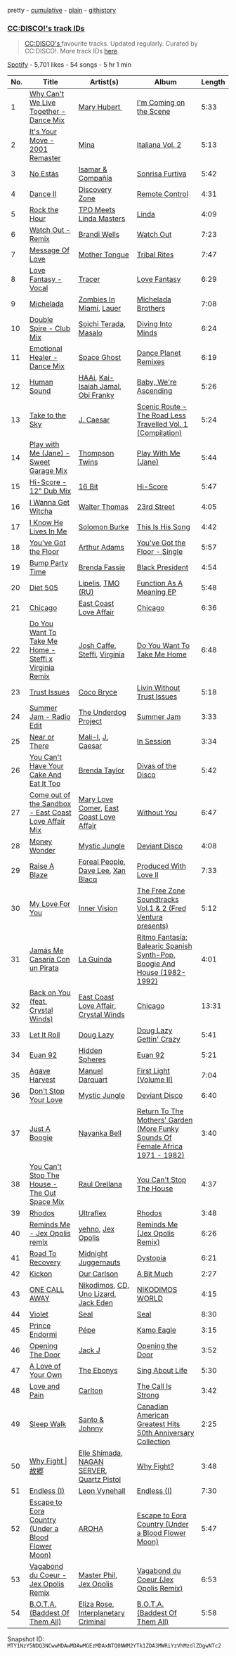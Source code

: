 pretty - [cumulative](/playlists/cumulative/37i9dQZF1DXd9gokF77pBJ.md) - [plain](/playlists/plain/37i9dQZF1DXd9gokF77pBJ) - [githistory](https://github.githistory.xyz/mackorone/spotify-playlist-archive/blob/main/playlists/plain/37i9dQZF1DXd9gokF77pBJ)

### [CC:DISCO!'s track IDs](https://open.spotify.com/playlist/37i9dQZF1DXd9gokF77pBJ)

> <a href="spotify:artist:37fxVoFAMzet5CiiDg7SL7">CC:DISCO's </a> favourite tracks\. Updated regularly\. Curated by CC:DISCO!\. More track IDs <a href="spotify:genre:track\_id">here</a>.

[Spotify](https://open.spotify.com/user/spotify) - 5,701 likes - 54 songs - 5 hr 1 min

| No. | Title | Artist(s) | Album | Length |
|---|---|---|---|---|
| 1 | [Why Can't We Live Together \- Dance Mix](https://open.spotify.com/track/03D5kL0VCxprd9Whxs0GUl) | [Mary Hubert ‎](https://open.spotify.com/artist/5Go8NXGC6mzMUWj7frJgvJ) | [I'm Coming on the Scene](https://open.spotify.com/album/4o03e5C0jhzgRwLwls7gBV) | 5:33 |
| 2 | [It's Your Move \- 2001 Remaster](https://open.spotify.com/track/0Jk5AbcBCNcbHkhekktlNO) | [Mina](https://open.spotify.com/artist/3HL1CyOnDLFJo1Rr8YBlKy) | [Italiana Vol\. 2](https://open.spotify.com/album/7ednEENmMOClNIW1g3BBGK) | 5:13 |
| 3 | [No Estás](https://open.spotify.com/track/1WwwQNmRvAuguGRqVjhrpe) | [Isamar & Compañía](https://open.spotify.com/artist/4F0L22BujtumRndkZFD7gb) | [Sonrisa Furtiva](https://open.spotify.com/album/61xxUrpQk7QS55DJotZAPh) | 5:42 |
| 4 | [Dance II](https://open.spotify.com/track/5iPyzbAvw84pJBJsFu05P4) | [Discovery Zone](https://open.spotify.com/artist/4Q3A7ukbHFR5xThu9hZDZt) | [Remote Control](https://open.spotify.com/album/3ikMmpjQ8lDqeDPwChZTSM) | 4:31 |
| 5 | [Rock the Hour](https://open.spotify.com/track/3eE6sq26zJpkHchsp1jaRy) | [TPO Meets Linda Masters](https://open.spotify.com/artist/2Cy9p4lXvvtvXbAFNxN5Oj) | [Linda](https://open.spotify.com/album/4jQqwOjJ0GWORJBdq4y7sT) | 4:09 |
| 6 | [Watch Out \- Remix](https://open.spotify.com/track/5ftOo80c8NVs7Hf0q7zyFY) | [Brandi Wells](https://open.spotify.com/artist/1eqmETCNp9LudDT0nBycHw) | [Watch Out](https://open.spotify.com/album/6SlOoxl1MiILSzj4GWj3Wv) | 7:23 |
| 7 | [Message Of Love](https://open.spotify.com/track/63fRFuhAYpi9EPjQOBi9B3) | [Mother Tongue](https://open.spotify.com/artist/7nSIpUR5V2wlz4xzWfs9g2) | [Tribal Rites](https://open.spotify.com/album/0EncimbY4PjB34q3hZMrl3) | 7:47 |
| 8 | [Love Fantasy \- Vocal](https://open.spotify.com/track/2gAWuv2pBMSzJQ3iLZXJPn) | [Tracer](https://open.spotify.com/artist/2LKDGThlRyrd4i5Sxr5fD9) | [Love Fantasy](https://open.spotify.com/album/6imbiQCuqw1wr5MogwsxJZ) | 6:29 |
| 9 | [Michelada](https://open.spotify.com/track/2Qb7hDgPIt97he85BZFr5j) | [Zombies In Miami](https://open.spotify.com/artist/42ZWiibQTSxTJSBV7oziPy), [Lauer](https://open.spotify.com/artist/36rey1TxHa81Az8CqZpsJ4) | [Michelada Brothers](https://open.spotify.com/album/6AdVgEAX7QaYOElbOqqoxp) | 7:08 |
| 10 | [Double Spire \- Club Mix](https://open.spotify.com/track/6gu3S17qiN7SomonE1t5Gp) | [Soichi Terada](https://open.spotify.com/artist/7nBJ5F2V7hDZE1hhKgqXM9), [Masalo](https://open.spotify.com/artist/6kFJNl3ISQSkOq2iS0Lk53) | [Diving Into Minds](https://open.spotify.com/album/2MvKF44F9EhwL46cMgWE8z) | 6:24 |
| 11 | [Emotional Healer \- Dance Mix](https://open.spotify.com/track/6H4R0LgNzgp1cfQxSWPUA9) | [Space Ghost](https://open.spotify.com/artist/3YfpfN9dOwJUoeqXoWazgi) | [Dance Planet Remixes](https://open.spotify.com/album/6ZqMR4wBWbYkZCPM6h0MBH) | 6:19 |
| 12 | [Human Sound](https://open.spotify.com/track/30LzLyZYQvmPSJeJHtBTx4) | [HAAi](https://open.spotify.com/artist/0pkLgeB9j465x1QB2kRoy4), [Kai\-Isaiah Jamal](https://open.spotify.com/artist/4qYmQYhUf6LUPG5Rbib2Xw), [Obi Franky](https://open.spotify.com/artist/7wcA5gBY4GRUDwcfyoj0p0) | [Baby, We're Ascending](https://open.spotify.com/album/7FlN0x6yjToDvOIjpuIm48) | 5:26 |
| 13 | [Take to the Sky](https://open.spotify.com/track/3h0EkSXXm8Dk6MD1sCXgvO) | [J\. Caesar](https://open.spotify.com/artist/6ORvJlDfKQanl44XNrLvJK) | [Scenic Route \- The Road Less Travelled Vol\. 1 \(Compilation\)](https://open.spotify.com/album/70AivDpenFkFM1tYl7v4Yx) | 5:24 |
| 14 | [Play with Me \(Jane\) \- Sweet Garage Mix](https://open.spotify.com/track/3sU7qHqWOWPk1YEplL2kvP) | [Thompson Twins](https://open.spotify.com/artist/5jVeqi3PNaTOajfvBa4uFn) | [Play With Me \(Jane\)](https://open.spotify.com/album/5yw7I6Mf12GNkqimorLZQY) | 5:44 |
| 15 | [Hi\-Score \- 12" Dub Mix](https://open.spotify.com/track/6QuhjnR8ZMsad3CUKG0YAb) | [16 Bit](https://open.spotify.com/artist/3d4s7eLnN9yIBc9W96WwvB) | [Hi\-Score](https://open.spotify.com/album/0efbDOFM6pKwXbDW3vUZR6) | 5:47 |
| 16 | [I Wanna Get Witcha](https://open.spotify.com/track/6xZfbeTVXP90ARqmsjTKzx) | [Walter Thomas](https://open.spotify.com/artist/4Sy4PSBImw1j36KKOSkEBT) | [23rd Street](https://open.spotify.com/album/5LJkannVPkdHAs2oSjf7eU) | 4:05 |
| 17 | [I Know He Lives In Me](https://open.spotify.com/track/6UQYkNrzWeMaVN4zeypo1M) | [Solomon Burke](https://open.spotify.com/artist/4nts0oxMT67lVUoi5Kjxrb) | [This Is His Song](https://open.spotify.com/album/0RCXlnsdYVekImkSiGMCEo) | 4:42 |
| 18 | [You've Got the Floor](https://open.spotify.com/track/0yfgbWLgDbj2Ax2puQ5SgY) | [Arthur Adams](https://open.spotify.com/artist/0eXscio89WRQMjamjHyUKZ) | [You've Got the Floor \- Single](https://open.spotify.com/album/5ttjBpSkvIv1fF3OGTB9yV) | 5:57 |
| 19 | [Bump Party Time](https://open.spotify.com/track/3WLGVBDt6lcReKeXSU3Pbs) | [Brenda Fassie](https://open.spotify.com/artist/07Pw9XQo0hIwtKRrBwo0Rl) | [Black President](https://open.spotify.com/album/3HhEwfPwfAqK2D0fe7TBWW) | 4:54 |
| 20 | [Diet 505](https://open.spotify.com/track/39V7y9ZuGxtLH93vI96c2E) | [Lipelis](https://open.spotify.com/artist/5kqJ14A5azjdD37MJr7VOd), [TMO \(RU\)](https://open.spotify.com/artist/2YPPS16X2uDlhmF3RdDRBK) | [Function As A Meaning EP](https://open.spotify.com/album/0fWUB6YDSeUSadBnuIU20u) | 5:48 |
| 21 | [Chicago](https://open.spotify.com/track/2sJLAv6morhsfspLyV6XeS) | [East Coast Love Affair](https://open.spotify.com/artist/0FKqQAbZijrpGaRw6PqDDI) | [Chicago](https://open.spotify.com/album/2B6XynX7Yeijpi4C73pJKs) | 6:36 |
| 22 | [Do You Want To Take Me Home \- Steffi x Virginia Remix](https://open.spotify.com/track/6z1xByJ2UMNMXHL7STsDye) | [Josh Caffe](https://open.spotify.com/artist/3JOct1LuzqDQHeCHuHjpM2), [Steffi](https://open.spotify.com/artist/644PvPeYIyoq0n0eBP5fxG), [Virginia](https://open.spotify.com/artist/5LlKDT1QsNNXrX6atoNDtP) | [Do You Want To Take Me Home](https://open.spotify.com/album/32Q9BY9TR2PsYEcEb2Jx9b) | 6:48 |
| 23 | [Trust Issues](https://open.spotify.com/track/7ztbjHniABNGhCpzvIBlGd) | [Coco Bryce](https://open.spotify.com/artist/08hjAM9XAD28O0nWVKmlx5) | [Livin Without Trust Issues](https://open.spotify.com/album/6sxfm8a4sxC5KMwmiG7ogT) | 5:18 |
| 24 | [Summer Jam \- Radio Edit](https://open.spotify.com/track/6L54wM12STr1kS8nPjPIaS) | [The Underdog Project](https://open.spotify.com/artist/06XDzzi31mBGSsaAABTZLb) | [Summer Jam](https://open.spotify.com/album/22ulz3GUuRiiVxQk2HlaW8) | 3:33 |
| 25 | [Near or There](https://open.spotify.com/track/5pGSAj1H9A4DS9Jl5yT0tc) | [Mali\-I](https://open.spotify.com/artist/0ULSIQgQXT19H4dLiy9GlS), [J\. Caesar](https://open.spotify.com/artist/6ORvJlDfKQanl44XNrLvJK) | [In Session](https://open.spotify.com/album/1evb2Z2ZEtdxkrHciU0EVV) | 3:34 |
| 26 | [You Can't Have Your Cake And Eat It Too](https://open.spotify.com/track/3R3Is7QrkCq71PeHE6xUbd) | [Brenda Taylor](https://open.spotify.com/artist/3bRC6SoPCxskFiqGcYIYax) | [Divas of the Disco](https://open.spotify.com/album/3h09xlrZSr56vX2T5L0JqS) | 5:42 |
| 27 | [Come out of the Sandbox \- East Coast Love Affair Mix](https://open.spotify.com/track/5VfWQd4WipgnJABMwjTpkN) | [Mary Love Comer](https://open.spotify.com/artist/7Fi8nLi6bZDWqs05iIg1Wm), [East Coast Love Affair](https://open.spotify.com/artist/0FKqQAbZijrpGaRw6PqDDI) | [Without You](https://open.spotify.com/album/28RGw5MdU7PUtKKwGloPMW) | 6:47 |
| 28 | [Money Wonder](https://open.spotify.com/track/23kZyOvUJxOUL8k9GRTh12) | [Mystic Jungle](https://open.spotify.com/artist/0h3E1GEycmeNQ5USViniCF) | [Deviant Disco](https://open.spotify.com/album/7e8NmkbJcgEUHSDfnhb3Ic) | 4:08 |
| 29 | [Raise A Blaze](https://open.spotify.com/track/5RXccoJ4MO40vfV8XYwJ4Q) | [Foreal People](https://open.spotify.com/artist/3HzsfFc9UxQSimCcQw3xIC), [Dave Lee](https://open.spotify.com/artist/5cWh5zsmOIFhuPL0Ay1e7f), [Xan Blacq](https://open.spotify.com/artist/2sVAWIEKxum8gecpOhz3f4) | [Produced With Love II](https://open.spotify.com/album/7wUa8ZVa8c6Le3NpvtNluk) | 7:33 |
| 30 | [My Love For You](https://open.spotify.com/track/0HrsVrqVmOY76cxDSMrnP8) | [Inner Vision](https://open.spotify.com/artist/4KReJPpOmV48fbR3aKfbdF) | [The Free Zone Soundtracks Vol.1 & 2 \(Fred Ventura presents\)](https://open.spotify.com/album/4rGJ2QvH8ZNeFfyHznpzLL) | 5:12 |
| 31 | [Jamás Me Casaría Con un Pirata](https://open.spotify.com/track/64vZlSDHpVTTPmaeiEvCbL) | [La Guinda](https://open.spotify.com/artist/64MQs7OSgGq7UQZQrjjHCh) | [Ritmo Fantasía: Balearic Spanish Synth\-Pop, Boogie And House \(1982\-1992\)](https://open.spotify.com/album/4athIGponDiJRR4djOgwbJ) | 4:01 |
| 32 | [Back on You \(feat\. Crystal Winds\)](https://open.spotify.com/track/7tVHx32WoawUh6Go6WFre9) | [East Coast Love Affair](https://open.spotify.com/artist/0FKqQAbZijrpGaRw6PqDDI), [Crystal Winds](https://open.spotify.com/artist/4z0n4GcNBiUUBnEoYx4csp) | [Chicago](https://open.spotify.com/album/2B6XynX7Yeijpi4C73pJKs) | 13:31 |
| 33 | [Let It Roll](https://open.spotify.com/track/1NwyIhIisC5rwamWKJSLa5) | [Doug Lazy](https://open.spotify.com/artist/5WgcDtwMwgiHg4CyK72oAF) | [Doug Lazy Gettin' Crazy](https://open.spotify.com/album/2r70KssVU9Eal1caRjuKFl) | 5:41 |
| 34 | [Euan 92](https://open.spotify.com/track/5o3w5IIvu9Q7IhMikSNcls) | [Hidden Spheres](https://open.spotify.com/artist/2ffi5jpoJUZy24fTeNsFMa) | [Euan 92](https://open.spotify.com/album/6C9kodfJbL0y1mk0WAmelp) | 5:21 |
| 35 | [Agave Harvest](https://open.spotify.com/track/2DjkmfxsTS03NaCzbaYSEC) | [Manuel Darquart](https://open.spotify.com/artist/0mumYdYeqKkr99t3iDEHGS) | [First Light \(Volume II\)](https://open.spotify.com/album/2dMHq7J4Lb1b47smh6mpAF) | 7:04 |
| 36 | [Don't Stop Your Love](https://open.spotify.com/track/2o6rXrfKkfUWbIALNQNeFx) | [Mystic Jungle](https://open.spotify.com/artist/0h3E1GEycmeNQ5USViniCF) | [Deviant Disco](https://open.spotify.com/album/7e8NmkbJcgEUHSDfnhb3Ic) | 6:40 |
| 37 | [Just A Boogie](https://open.spotify.com/track/1rwM6M9Mhh73r1WinI4bvo) | [Nayanka Bell](https://open.spotify.com/artist/56tB1LkGqnE4KgpxxCg1K1) | [Return To The Mothers' Garden \(More Funky Sounds Of Female Africa 1971 \- 1982\)](https://open.spotify.com/album/5BOWCDrgUhjlbQPaYwyJHE) | 3:40 |
| 38 | [You Can't Stop The House \- The Out Space Mix](https://open.spotify.com/track/3C2wn5IPpmISp8p5cBwomP) | [Raul Orellana](https://open.spotify.com/artist/6htHgk48aAS94faA48Jq3w) | [You Can't Stop The House](https://open.spotify.com/album/7JCAKE9U7USsy9ynRkGmfY) | 4:37 |
| 39 | [Rhodos](https://open.spotify.com/track/1ar0mVyxXVepHFzO1IfWWj) | [Ultraflex](https://open.spotify.com/artist/0GX25ns6c6gNoBmZyb0Sqg) | [Rhodos](https://open.spotify.com/album/4VbGj95fho0crDc1kroJBM) | 3:48 |
| 40 | [Reminds Me \- Jex Opolis remix](https://open.spotify.com/track/5Xv0nb0LbqpraEfSzmB7kV) | [yehno](https://open.spotify.com/artist/7kitc2kVddgUbOp99xEQr5), [Jex Opolis](https://open.spotify.com/artist/6LKEDpmHSbVFGyL2OW0ZbQ) | [Reminds Me \(Jex Opolis Remix\)](https://open.spotify.com/album/2lVNqVxMaQDfTWlz6tFYKF) | 6:26 |
| 41 | [Road To Recovery](https://open.spotify.com/track/3GfFuboYknEw55qkLEslGe) | [Midnight Juggernauts](https://open.spotify.com/artist/2tGIh9kwbXuko0z3BTldBx) | [Dystopia](https://open.spotify.com/album/3jMuZaMUO3kCPpHS8sdmhP) | 6:21 |
| 42 | [Kickon](https://open.spotify.com/track/0ZD499RcsV6qfoDvaz3lhq) | [Our Carlson](https://open.spotify.com/artist/1xHua3jKy7yuMs4FXCXjNH) | [A Bit Much](https://open.spotify.com/album/7gPF1PmwK94d20k44n3wFV) | 2:27 |
| 43 | [ONE CALL AWAY](https://open.spotify.com/track/1TNXQu4wOglxXV2XjUII6w) | [Nikodimos](https://open.spotify.com/artist/3UR6EeXwoBQuXxKPxtEgLu), [CD](https://open.spotify.com/artist/6e9pYVS5wPMajyuREbBX1f), [Uno Lizard](https://open.spotify.com/artist/55NG0TSJpgCpuOC9CmbYTI), [Jack Eden](https://open.spotify.com/artist/4SoKBzX90SCV81NhF8swSw) | [NIKODIMOS WORLD](https://open.spotify.com/album/3fduHLRKqiR4gmYZc3zsdT) | 4:15 |
| 44 | [Violet](https://open.spotify.com/track/2MwVTsOxjkBIuIPWGYDXyJ) | [Seal](https://open.spotify.com/artist/5GtMEZEeFFsuHY8ad4kOxv) | [Seal](https://open.spotify.com/album/19HYZxcJ0K0CinYb3Mmjap) | 8:30 |
| 45 | [Prince Endormi](https://open.spotify.com/track/11cXXPbQP5SlmbaGaf7JYJ) | [Pépe](https://open.spotify.com/artist/07AMonlLsjj4dHFU2pRjdZ) | [Kamo Eagle](https://open.spotify.com/album/4NbXqLwluwiNPhWMCZdYXq) | 3:15 |
| 46 | [Opening The Door](https://open.spotify.com/track/4mt18mSjIRBRsItG0spHZD) | [Jack J](https://open.spotify.com/artist/5AIM76YeoaHOzyUHbg4UKl) | [Opening the Door](https://open.spotify.com/album/4PT8J0fOr38VIH5ULZamLh) | 3:52 |
| 47 | [A Love of Your Own](https://open.spotify.com/track/7BDhzQJpWmQU0fBRdv2pDM) | [The Ebonys](https://open.spotify.com/artist/5lIu3yk3Vz3a2dVSoBHJDt) | [Sing About Life](https://open.spotify.com/album/6QkVNYrUsPdhcPwtFILX3r) | 5:30 |
| 48 | [Love and Pain](https://open.spotify.com/track/4g7rFstGQhYJTb7qPflCz4) | [Carlton](https://open.spotify.com/artist/4g0E1GiAhwUoV5qvrY3GeN) | [The Call Is Strong](https://open.spotify.com/album/3zTwaCCqzQq6OkR74E0kAl) | 3:42 |
| 49 | [Sleep Walk](https://open.spotify.com/track/0yK8sWD6cfrc7pGfaPIcZH) | [Santo & Johnny](https://open.spotify.com/artist/4hGjngc0tPOBwTgTPci3IK) | [Canadian American Greatest Hits 50th Anniversary Collection](https://open.spotify.com/album/5toxcaerHCTPDtIcQOTRx8) | 2:25 |
| 50 | [Why Fight \| 故郷](https://open.spotify.com/track/0uApxUpkJuOKQ0KIl9i0zE) | [Elle Shimada](https://open.spotify.com/artist/6QCfENvTPwkHq4V6nTMOpk), [NAGAN SERVER](https://open.spotify.com/artist/0pY8tTGXwN1CvSlIcmNHKx), [Quartz Pistol](https://open.spotify.com/artist/5XyacgRHDKunN2Jc300STw) | [Why Fight?](https://open.spotify.com/album/7Ewe8WyuUDZjc8M7feNpAx) | 3:48 |
| 51 | [Endless \(I\)](https://open.spotify.com/track/0SV0LrEVoJlCOz1PUs4BlG) | [Leon Vynehall](https://open.spotify.com/artist/2o7L9DNcmzocYll1o0GGTU) | [Endless \(I\)](https://open.spotify.com/album/4gWsAD86Must9kdw85wm6d) | 7:30 |
| 52 | [Escape to Eora Country \(Under a Blood Flower Moon\)](https://open.spotify.com/track/3Nfk5i3RLSc00NKv2oKZGN) | [AROHA](https://open.spotify.com/artist/64wDMxrfNSdTPeu0NM54fc) | [Escape to Eora Country \(Under a Blood Flower Moon\)](https://open.spotify.com/album/1XOCZnwZDDGXFa5H0jQ9l9) | 5:47 |
| 53 | [Vagabond du Coeur \- Jex Opolis Remix](https://open.spotify.com/track/3dprpHK0RESjM0PNSmxly5) | [Master Phil](https://open.spotify.com/artist/1zcj3pyhHJD0QABmmnAw4q), [Jex Opolis](https://open.spotify.com/artist/6LKEDpmHSbVFGyL2OW0ZbQ) | [Vagabond du Coeur \(Jex Opolis Remix\)](https://open.spotify.com/album/6tZtz5yvt6Hlf1EQ4WyfrZ) | 6:53 |
| 54 | [B.O.T.A\. \(Baddest Of Them All\)](https://open.spotify.com/track/45bfH0GZvUyujIBiKRhXso) | [Eliza Rose](https://open.spotify.com/artist/4XC335ouK6pXyq4QiIb8bP), [Interplanetary Criminal](https://open.spotify.com/artist/6uJ51uV5rYzu1MJkC4CceI) | [B.O.T.A\. \(Baddest Of Them All\)](https://open.spotify.com/album/2lQgd3Svp1ZWAzZPLobAPK) | 5:58 |

Snapshot ID: `MTY1NzY5NDQ3NCwwMDAwMDAwMGEzMDAxNTQ0NWM2YTk1ZDA3MWRiYzVhMzdlZDgwNTc2`
